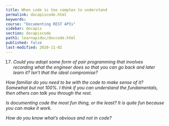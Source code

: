 ```yaml
---
title: When code is too complex to understand
permalink: docapiscode.html
keywords:
course: "Documenting REST APIs"
sidebar: docapis
section: docapiscode
path1: learnapidoc/doccode.html
published: false
last-modified: 2020-11-02
---
```



17. *Could you adopt some form of pair programming that involves recording what the engineer does so that you can go back and later learn it? Isn’t that the ideal compromise?*

*How familiar do you need to be with the code to make sense of it? Somewhat but not 100%. I think if you can understand the fundamentals, then others can talk you through the rest.*

*Is documenting code the most fun thing, or the least? It is quite fun because you can make it work.*

*How do you know what’s obvious and not in code?*
